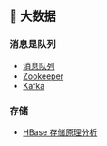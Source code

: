## 🐘 大数据

### 消息是队列

- [消息队列](./BigData/消息队列.md)
- [Zookeeper](./BigData/Zookeeper.md)
- [Kafka](./BigData/Kafka.md)

### 存储

- [HBase 存储原理分析](./BigData/HBase%20存储原理分析.md)
